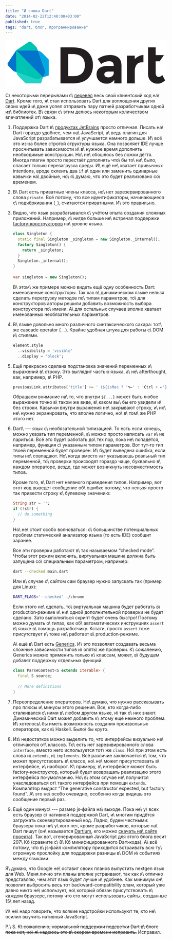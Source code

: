 ```yaml
---
title: "И снова Dart"
date: "2014-02-22T12:40:00+03:00"
published: true
tags: "dart, блог, программирование"
---
```


![](/images/3rd-party/dart-logo.png "Dart")

С\ некоторыми перерывами я\ [перевёл][old-post] весь свой клиентский код на\ [Dart]. Кроме того, я\ стал использовать
Dart для воплощения других своих идей и\ даже успел отправить пару патчей разработчикам одной из\ библиотек. В\ связи
с\ этим делюсь некоторым количеством впечатлений от\ языка.

1. Поддержка Dart в\ [продуктах JetBrains][webstorm] просто отличная. Писать на\ Dart гораздо удобнее, чем
    на\ JavaScript, а\ ведь плагин для JavaScript разрабатывается и\ улучшается намного дольше. И\ всё это из&#8209;за
    более строгой структуры языка. Она позволяет IDE лучше просчитывать зависимости и\ в\ нужное время дополнять
    необходимые конструкции. Но\ не\ обошлось без ложки дёгтя. Иногда плагин просто перестаёт дополнять что\ бы
    то\ ни\ было, спасает только перезагрузка среды. И\ ещё не\ хватает привычных intentions, вроде склеить два `if`
    в\ один или заменить одинарные кавычки на\ двойные, но\ я\ думаю, что это будет реализовано со\ временем.

2. В\ Dart есть приватные члены класса, но\ нет зарезервированного слова `private`. Всё потому, что все идентификаторы,
    начинающиеся с\ подчёркивания (`_`), считаются приватными. И\ это правильно.

3. Видно, что язык разрабатывался с\ учётом опыта создания сложных приложений. Например, я\ нигде больше не\ встречал
    поддержки [factory-конструкторов][factory] на\ уровне языка.

    ~~~~~dart
    class Singleton {
      static final Singleton _singleton = new Singleton._internal();
      factory Singleton() {
        return _singleton;
      }
      Singleton._internal();
    }

    var singleton = new Singleton();
    ~~~~~

    В\ этом\ же примере можно видеть ещё одну особенность Dart: именованные конструкторы. Так как в\ динамическом языке
    нельзя сделать перегрузку методов по\ типам параметров, то\ для конструкторов авторы решили добавить возможность
    выбора конструктора по\ имени. А\ для остальных случаев вполне хватает именованных необязательных параметров.

4. В\ языке довольно много различного синтаксического сахара: тот\ же cascade operator (`..`). Крайне удобная штука для
    работы с\ DOM и\ стилями.

    ~~~~~dart
    element.style
      ..visibility = 'visible'
      ..display = 'block';
    ~~~~~

5. Ещё прекрасно сделана подстановка значений переменных и\ выражений в\ строку. Это выглядит частью языка,
    а\ не\ afterthought, как, например, в\ PHP.

    ~~~~~dart
    previousLink.attributes['title'] += ' (${isMac ? '⌥←' : 'Ctrl + ←'})';
    ~~~~~

    Обращаем внимание на\ то, что внутри `${...}` может быть любое выражение точно в\ таком же виде, в\ каком вы\ бы его
    увидели и\ без строки. Кавычки внутри выражения не\ закрывают строку, и\ их\ не\ нужно экранировать, что вполне
    логично, но\ в\ том\ же PHP этого нет.

6. Dart\ --- язык с\ необязательной типизацией. То есть если хочешь, можно указать тип переменной, а\ можно просто
    написать `var` и\ не париться. Всё это будет работать до\ тех пор, пока не\ попадётся, например, функция
    с\ указанным типом параметров. Вот тут&#8209;то тип твоей переменной будет проверен. И\ будет выведена ошибка, если
    типы не\ совпадают. Но\ когда вместо `var` указываешь реальный тип переменной, то\ проверки происходят гораздо чаще,
    буквально в\ каждом операторе, везде, где может возникнуть несовместимость типов.

    Кроме того, в\ Dart нет неявного приведения типов. Например, вот этот код выведет сообщение об\ ошибке потому, что
    нельзя просто так привести строку к\ булевому значению:

    ~~~~~dart
    String str = '';
    if (!str) {
      // do something
    }
    ~~~~~

    Но\ не\ стоит особо волноваться: о\ большинстве потенциальных проблем статический анализатор языка (то есть IDE)
    сообщит заранее.

    Все эти проверки работают в\ так называемом “checked mode”. Чтобы этот режим включить, виртуальная машина должна
    быть запущена со\ специальным параметром, например:

    ~~~~~bash
    dart --checked main.dart
    ~~~~~

    Или в\ случае с\ сайтом сам браузер нужно запускать так (пример для Linux):

    ~~~~~bash
    DART_FLAGS='--checked' ./chrome
    ~~~~~

    Если этого не\ сделать, то\ виртуальная машина будет работать в\ production&#8209;режиме и\ ни\ одной дополнительной
    проверки не будет сделано. Зато выполняться скрипт будет очень быстро! Поэтому можно думать о\ типах, как
    об\ автоматических инструкциях `assert` в\ языке в\ помощь разработчику. Кстати, просто `assert` тоже присутствует
    и\ тоже не\ работает в\ production&#8209;режиме.

    А\ ещё в\ Dart есть [Generics]. И\ это позволяет создавать весьма сложные зависимости типов и\ опять\ же проверки.
    К\ сожалению, Generics можно применить только к\ классам, может, в\ будущем добавят поддержку отдельных функций.

    ~~~~~dart
    class ParseContext<S extends Iterable> {
      final S source;

      // More definitions
    }
    ~~~~~

7. Переопределение операторов. Не\ думаю, что нужно рассказывать про плюсы и\ минусы этого решения. Все, кто
    когда&#8209;либо сталкивался с\ ними в\ любом другом языке, и\ так о\ них знают. Динамический Dart может добавить
    к\ этому ещё немного проблем. И\ хотелось\ бы иметь возможность создания произвольных операторов, как в\ Haskell.
    Было\ бы круто.

8. Из\ недостатков можно выделить то, что интерфейсы визуально не\ отличаются от\ классов. То\ есть нет
    зарезивированного слова `interface`, вместо него используется тот\ же `class`. Но\ при этом есть слова и\ `extends`,
    и\ `implements`.  Всё различие заключается в\ том, что может присутствовать в\ классе, но\ не\ может присутствовать
    в\ интерфейсе, и\ наоборот. К\ примеру, в\ интерфейсе может быть factory-конструктор, который будет возвращать
    реализацию этого интерфейса по&#8209;умолчанию. Но\ в\ этом случае не\ получится унаследоваться от\ такого
    интерфейса при помощи `extends`. Компилятор выдаст “The generative constructor expected, but factory found”. А\ это
    не\ особо очевидно, особенно когда видишь это сообщение первый раз.

9. Ещё один минус\ --- размер js&#8209;файла на\ выходе. Пока не\ у\ всех есть браузер с\ нативной поддержкой Dart,
    и\ многим придётся загружать сконвертированный код.  Ладно, будем честными: браузера пока ни\ у\ кого нет, кроме
    разработчиков, которые на\ Dart пишут (он\ называется [Dartium], его можно [скачать на\ сайте
    проекта][dartium-download]). Так вот, сгенерированный JavaScript для этого блога весит 207\ Кб (сравните с\ 8\ Кб
    минифицированного Dart&#8209;кода). А\ всё потому, что в\ js&#8209;файл компилятору приходится встраивать всю
    ту\ огромную прослойку для поддержки разницы в\ DOM и\ событиях между языками.

Я\ думаю, что Google не\ оставит своих планов выпустить nextgen язык для Web. Меня лично эти планы вполне устраивают,
так как я\ отлично представляю, чем этот язык будет лучше и\ удобнее. Как минимум он\ позволит выбросить весь тот
backward-compatibility хлам, который уже давно никто не\ использует, но\ который обязан присутствовать в\ каждом
браузере, потому что его могут использовать сайты, созданные 15\ лет назад.

И\ не\ надо говорить, что всякие надстройки используют те, кто не\ осилил выучить нативный JavaScript.

P.\ S. ~~К\ сожалению, нормальной поддержки подсветки Dart в\ блоге пока нет, но\ я\ надеюсь это в\ скором времени
исправить.~~ Исправил.

[Dart]: https://www.dartlang.org/
[Dartium]: https://www.dartlang.org/tools/dartium/
[dartium-download]: https://www.dartlang.org/tools/download.html
[factory]: https://www.dartlang.org/docs/dart-up-and-running/contents/ch02.html#ch02-constructor-factory
[Generics]: https://www.dartlang.org/docs/dart-up-and-running/contents/ch02.html#generics
[old-post]: /post/dart/
[webstorm]: http://www.jetbrains.com/webstorm/
